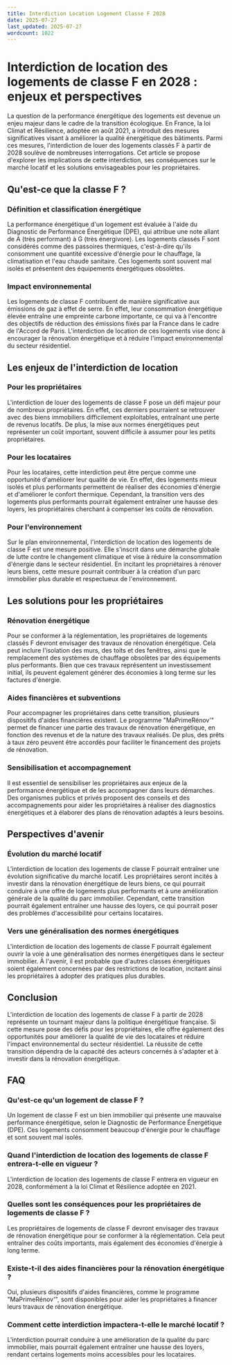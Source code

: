 ```yaml
---
title: Interdiction Location Logement Classe F 2028
date: 2025-07-27
last_updated: 2025-07-27
wordcount: 1022
---
```


# Interdiction de location des logements de classe F en 2028 : enjeux et perspectives

La question de la performance énergétique des logements est devenue un enjeu majeur dans le cadre de la transition écologique. En France, la loi Climat et Résilience, adoptée en août 2021, a introduit des mesures significatives visant à améliorer la qualité énergétique des bâtiments. Parmi ces mesures, l'interdiction de louer des logements classés F à partir de 2028 soulève de nombreuses interrogations. Cet article se propose d'explorer les implications de cette interdiction, ses conséquences sur le marché locatif et les solutions envisageables pour les propriétaires.

## Qu'est-ce que la classe F ?

### Définition et classification énergétique

La performance énergétique d'un logement est évaluée à l'aide du Diagnostic de Performance Énergétique (DPE), qui attribue une note allant de A (très performant) à G (très énergivore). Les logements classés F sont considérés comme des passoires thermiques, c'est-à-dire qu'ils consomment une quantité excessive d'énergie pour le chauffage, la climatisation et l'eau chaude sanitaire. Ces logements sont souvent mal isolés et présentent des équipements énergétiques obsolètes.

### Impact environnemental

Les logements de classe F contribuent de manière significative aux émissions de gaz à effet de serre. En effet, leur consommation énergétique élevée entraîne une empreinte carbone importante, ce qui va à l'encontre des objectifs de réduction des émissions fixés par la France dans le cadre de l'Accord de Paris. L'interdiction de location de ces logements vise donc à encourager la rénovation énergétique et à réduire l'impact environnemental du secteur résidentiel.

## Les enjeux de l'interdiction de location

### Pour les propriétaires

L'interdiction de louer des logements de classe F pose un défi majeur pour de nombreux propriétaires. En effet, ces derniers pourraient se retrouver avec des biens immobiliers difficilement exploitables, entraînant une perte de revenus locatifs. De plus, la mise aux normes énergétiques peut représenter un coût important, souvent difficile à assumer pour les petits propriétaires.

### Pour les locataires

Pour les locataires, cette interdiction peut être perçue comme une opportunité d'améliorer leur qualité de vie. En effet, des logements mieux isolés et plus performants permettent de réaliser des économies d'énergie et d'améliorer le confort thermique. Cependant, la transition vers des logements plus performants pourrait également entraîner une hausse des loyers, les propriétaires cherchant à compenser les coûts de rénovation.

### Pour l'environnement

Sur le plan environnemental, l'interdiction de location des logements de classe F est une mesure positive. Elle s'inscrit dans une démarche globale de lutte contre le changement climatique et vise à réduire la consommation d'énergie dans le secteur résidentiel. En incitant les propriétaires à rénover leurs biens, cette mesure pourrait contribuer à la création d'un parc immobilier plus durable et respectueux de l'environnement.

## Les solutions pour les propriétaires

### Rénovation énergétique

Pour se conformer à la réglementation, les propriétaires de logements classés F devront envisager des travaux de rénovation énergétique. Cela peut inclure l'isolation des murs, des toits et des fenêtres, ainsi que le remplacement des systèmes de chauffage obsolètes par des équipements plus performants. Bien que ces travaux représentent un investissement initial, ils peuvent également générer des économies à long terme sur les factures d'énergie.

### Aides financières et subventions

Pour accompagner les propriétaires dans cette transition, plusieurs dispositifs d'aides financières existent. Le programme "MaPrimeRénov'" permet de financer une partie des travaux de rénovation énergétique, en fonction des revenus et de la nature des travaux réalisés. De plus, des prêts à taux zéro peuvent être accordés pour faciliter le financement des projets de rénovation.

### Sensibilisation et accompagnement

Il est essentiel de sensibiliser les propriétaires aux enjeux de la performance énergétique et de les accompagner dans leurs démarches. Des organismes publics et privés proposent des conseils et des accompagnements pour aider les propriétaires à réaliser des diagnostics énergétiques et à élaborer des plans de rénovation adaptés à leurs besoins.

## Perspectives d'avenir

### Évolution du marché locatif

L'interdiction de location des logements de classe F pourrait entraîner une évolution significative du marché locatif. Les propriétaires seront incités à investir dans la rénovation énergétique de leurs biens, ce qui pourrait conduire à une offre de logements plus performants et à une amélioration générale de la qualité du parc immobilier. Cependant, cette transition pourrait également entraîner une hausse des loyers, ce qui pourrait poser des problèmes d'accessibilité pour certains locataires.

### Vers une généralisation des normes énergétiques

L'interdiction de location des logements de classe F pourrait également ouvrir la voie à une généralisation des normes énergétiques dans le secteur immobilier. À l'avenir, il est probable que d'autres classes énergétiques soient également concernées par des restrictions de location, incitant ainsi les propriétaires à adopter des pratiques plus durables.

## Conclusion

L'interdiction de location des logements de classe F à partir de 2028 représente un tournant majeur dans la politique énergétique française. Si cette mesure pose des défis pour les propriétaires, elle offre également des opportunités pour améliorer la qualité de vie des locataires et réduire l'impact environnemental du secteur résidentiel. La réussite de cette transition dépendra de la capacité des acteurs concernés à s'adapter et à investir dans la rénovation énergétique.

## FAQ

### Qu'est-ce qu'un logement de classe F ?

Un logement de classe F est un bien immobilier qui présente une mauvaise performance énergétique, selon le Diagnostic de Performance Énergétique (DPE). Ces logements consomment beaucoup d'énergie pour le chauffage et sont souvent mal isolés.

### Quand l'interdiction de location des logements de classe F entrera-t-elle en vigueur ?

L'interdiction de location des logements de classe F entrera en vigueur en 2028, conformément à la loi Climat et Résilience adoptée en 2021.

### Quelles sont les conséquences pour les propriétaires de logements de classe F ?

Les propriétaires de logements de classe F devront envisager des travaux de rénovation énergétique pour se conformer à la réglementation. Cela peut entraîner des coûts importants, mais également des économies d'énergie à long terme.

### Existe-t-il des aides financières pour la rénovation énergétique ?

Oui, plusieurs dispositifs d'aides financières, comme le programme "MaPrimeRénov'", sont disponibles pour aider les propriétaires à financer leurs travaux de rénovation énergétique.

### Comment cette interdiction impactera-t-elle le marché locatif ?

L'interdiction pourrait conduire à une amélioration de la qualité du parc immobilier, mais pourrait également entraîner une hausse des loyers, rendant certains logements moins accessibles pour les locataires.